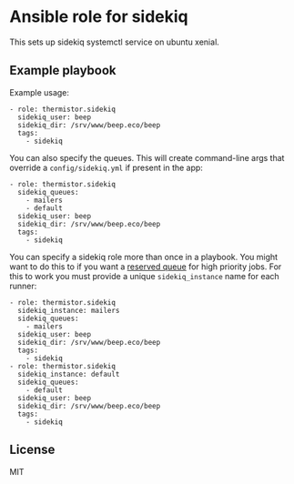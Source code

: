 # Ansible role for sidekiq

This sets up sidekiq systemctl service on ubuntu xenial.

## Example playbook

Example usage:

    - role: thermistor.sidekiq
      sidekiq_user: beep
      sidekiq_dir: /srv/www/beep.eco/beep
      tags:
        - sidekiq

You can also specify the queues. This will create command-line args that
override a `config/sidekiq.yml` if present in the app:

    - role: thermistor.sidekiq
      sidekiq_queues:
        - mailers
        - default
      sidekiq_user: beep
      sidekiq_dir: /srv/www/beep.eco/beep
      tags:
        - sidekiq

You can specify a sidekiq role more than once in a playbook. You might want to
do this to if you want a [reserved queue](https://github.com/mperham/sidekiq/wiki/Advanced-Options#reserved-queues) for high priority jobs. For this to work you must provide a unique `sidekiq_instance`
name for each runner:

    - role: thermistor.sidekiq
      sidekiq_instance: mailers
      sidekiq_queues:
        - mailers
      sidekiq_user: beep
      sidekiq_dir: /srv/www/beep.eco/beep
      tags:
        - sidekiq
    - role: thermistor.sidekiq
      sidekiq_instance: default
      sidekiq_queues:
        - default
      sidekiq_user: beep
      sidekiq_dir: /srv/www/beep.eco/beep
      tags:
        - sidekiq

## License

MIT
